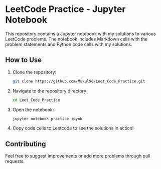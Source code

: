 # LeetCode Practice - Jupyter Notebook

This repository contains a Jupyter notebook with my solutions to various LeetCode problems. The notebook includes Markdown cells with the problem statements and Python code cells with my solutions.

## How to Use

1. Clone the repository:
    ```bash
    git clone https://github.com/Mukul90/Leet_Code_Practice.git
    ```
2. Navigate to the repository directory:
    ```bash
    cd Leet_Code_Practice
    ```
3. Open the notebook:
    ```bash
    jupyter notebook practice.ipynb
    ```

4. Copy code cells to Leetcode to see the solutions in action!

## Contributing

Feel free to suggest improvements or add more problems through pull requests.

